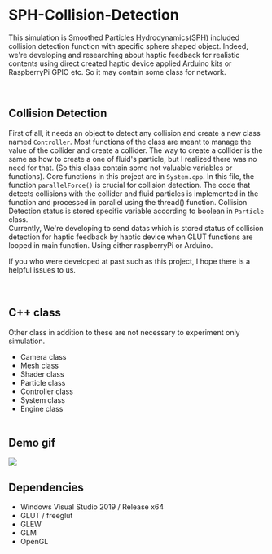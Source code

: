 # SPH-Collision-Detection

This simulation is Smoothed Particles Hydrodynamics(SPH) included collision detection function with specific sphere shaped object. Indeed, we're developing and researching about haptic feedback for realistic contents using direct created haptic device applied Arduino kits or RaspberryPi GPIO etc. So it may contain some class for network. 

<br>

## Collision Detection

First of all, it needs an object to detect any collision and create a new class named `Controller`. Most functions of the class are meant to manage the value of the collider and create a collider. The way to create a collider is the same as how to create a one of fluid's particle, but I realized there was no need for that. (So this class contain some not valuable variables or functions). Core functions in this project are in `System.cpp`. In this file, the function `parallelForce()` is crucial for collision detection. The code that detects collisions with the collider and fluid particles is implemented in the function and processed in parallel using the thread() function. Collision Detection status is stored specific variable according to boolean in `Particle` class.  <br>
Currently, We're developing to send datas which is stored status of collision detection for haptic feedback by haptic device when GLUT functions are looped in main function. Using either raspberryPi or Arduino.

If you who were developed at past such as this project, I hope there is a helpful issues to us.
<br><br><br>
## C++ class
Other class in addition to these are not necessary to experiment only simulation.
- Camera class
- Mesh class
- Shader class
- Particle class
- Controller class
- System class
- Engine class
<br><br>
## Demo gif

<img src="https://github.com/TF-polygon/TF-polygon/assets/111733156/b0adfc18-f0e2-4592-9a0f-51f1fec02646">


<br>

## Dependencies

- Windows Visual Studio 2019 / Release x64
- GLUT / freeglut
- GLEW
- GLM
- OpenGL
